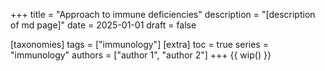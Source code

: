 +++
title = "Approach to immune deficiencies"
description = "[description of md page]"
date = 2025-01-01
draft = false

[taxonomies]
tags = ["immunology"]
[extra]
toc = true
series = "immunology"
authors = ["author 1", "author 2"]
+++
{{ wip() }}

</br>
</br>

<div class="blur-container">

</div>
